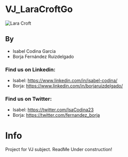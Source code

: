 # VJ_LaraCroftGo
![Lara Croft](https://puu.sh/AA2D7/35a651a55b.png)

## By
- Isabel Codina Garcia
- Borja Fernández Ruizdelgado

### Find us on Linkedin:
- Isabel: https://www.linkedin.com/in/isabel-codina/
- Borja: https://www.linkedin.com/in/borjaruizdelgado/

### Find us on Twitter:
- Isabel: https://twitter.com/IsaCodina23
- Borja: https://twitter.com/fernandez_borja

# Info
Project for VJ subject.
ReadMe Under construction!
